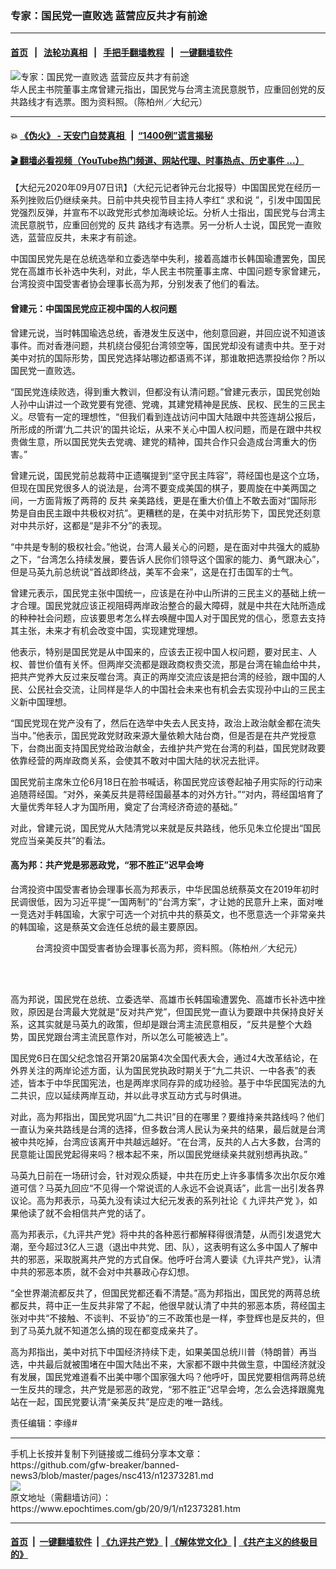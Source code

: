 ### 专家：国民党一直败选 蓝营应反共才有前途
------------------------

#### [首页](https://github.com/gfw-breaker/banned-news3/blob/master/README.md) &nbsp;&nbsp;|&nbsp;&nbsp; [法轮功真相](https://github.com/begood0513/basic/blob/master/README.md)  &nbsp;&nbsp;|&nbsp;&nbsp; [手把手翻墙教程](https://github.com/gfw-breaker/guides/wiki)  &nbsp;&nbsp;|&nbsp;&nbsp; [一键翻墙软件](https://github.com/gfw-breaker/nogfw/blob/master/README.md)  



<div><img alt="专家：国民党一直败选 蓝营应反共才有前途" class="attachment-djy_600_400 size-djy_600_400 wp-post-image" src="https://i.epochtimes.com/assets/uploads/2020/07/2007181522162384-600x400.jpg"/>
<div class="caption">
 华人民主书院董事主席曾建元指出，国民党与台湾主流民意脱节，应重回创党的反共路线才有选票。图为资料照。（陈柏州／大纪元）
</div></div><hr/>

#### 💥 [《伪火》 - 天安门自焚真相 ](http://158.247.195.190:10000/videos/blog/weihuo.html)&nbsp; |&nbsp; [“1400例”谎言揭秘  ](http://158.247.195.190:10000/videos/blog/jiexi1400.html)

#### [ 🎬  翻墙必看视频（YouTube热门频道、网站代理、时事热点、历史事件 ...）](https://github.com/gfw-breaker/links/blob/master/banned.md)

<div><p>
 【大纪元2020年09月07日讯】（大纪元记者钟元台北报导）中国国民党在经历一系列挫败后仍继续亲共。日前中共央视节目主持人李红“
 <ok href="https://www.epochtimes.com/gb/tag/%E6%B1%82%E5%92%8C%E8%AF%B4.html">
  求和说
 </ok>
 ”，引发中国国民党强烈反弹，并宣布不以政党形式参加海峡论坛。分析人士指出，国民党与台湾主流民意脱节，应重回创党的
 <ok href="https://www.epochtimes.com/gb/tag/%E5%8F%8D%E5%85%B1.html">
  反共
 </ok>
 路线才有选票。另一分析人士说，国民党一直败选，蓝营应反共，未来才有前途。
</p>
<p>
 中国国民党先是在总统选举和立委选举中失利，接着高雄市长韩国瑜遭罢免，国民党在高雄市长补选中失利，对此，华人民主书院董事主席、中国问题专家曾建元，台湾投资中国受害者协会理事长高为邦，分别发表了他们的看法。
</p>
<h4>
 曾建元：中国国民党应正视中国的人权问题
</h4>
<p>
 曾建元说，当时韩国瑜选总统，香港发生反送中，他刻意回避，并回应说不知道该事件。而对香港问题，共机绕台侵犯台湾领空等，国民党却没有谴责中共。至于对美中对抗的国际形势，国民党选择站哪边都语焉不详，那谁敢把选票投给你？所以国民党一直败选。
</p>
<p>
 “国民党连续败选，得到重大教训，但都没有认清问题。”曾建元表示，国民党创始人孙中山讲过一个政党要有党德、党魂，其建党精神是民族、民权、民生的三民主义。尽管有一定的理想性，“但我们看到连战访问中国大陆跟中共签连胡公报后，所形成的所谓‘九二共识’的国共论坛，从来不关心中国人权问题，而是在跟中共权贵做生意，所以国民党失去党魂、建党的精神，国共合作只会造成台湾重大的伤害。”
</p>
<p>
 曾建元说，国民党前总裁蒋中正遗嘱提到“坚守民主阵容”，蒋经国也是这个立场，但现在国民党很多人的说法是，台湾不要变成美国的棋子，要周旋在中美两国之间，一方面背叛了两蒋的
 <ok href="https://www.epochtimes.com/gb/tag/%E5%8F%8D%E5%85%B1.html">
  反共
 </ok>
 亲美路线，更是在重大价值上不敢去面对“国际形势是自由民主跟中共极权对抗”。更糟糕的是，在美中对抗形势下，国民党还刻意对中共示好，这都是“是非不分”的表现。
</p>
<p>
 “中共是专制的极权社会。”他说，台湾人最关心的问题，是在面对中共强大的威胁之下，“台湾怎么持续发展，要告诉人民你们领导这个国家的能力、勇气跟决心”，但是马英九前总统说“首战即终战，美军不会来”，这是在打击国军的士气。
</p>
<p>
 曾建元表示，国民党主张中国统一，应该是在孙中山所讲的三民主义的基础上统一才合理。国民党就应该正视阻碍两岸政治整合的最大障碍，就是中共在大陆所造成的种种社会问题，应该要思考怎么样去唤醒中国人对于国民党的信心，愿意去支持其主张，未来才有机会改变中国，实现建党理想。
</p>
<p>
 他表示，特别是国民党是从中国来的，应该去正视中国人权问题，要对民主、人权、普世价值有关怀。但两岸交流都是跟政商权贵交流，那是台湾在输血给中共，把共产党养大反过来反噬台湾。真正的两岸交流应该是把台湾的经验，跟中国的人民、公民社会交流，让同样是华人的中国社会未来也有机会去实现孙中山的三民主义新中国理想。
</p>
<p>
 “国民党现在党产没有了，然后在选举中失去人民支持，政治上政治献金都在流失当中。”他表示，国民党政党财政来源大量依赖大陆台商，但是否是在共产党授意下，台商出面支持国民党给政治献金，去维护共产党在台湾的利益，国民党财政要依靠经营的两岸政商关系，会使其不敢对中国大陆的状况去批评。
</p>
<p>
 国民党前主席朱立伦6月18日在脸书喊话，称国民党应该卷起袖子用实际的行动来追随蒋经国。“对外，亲美反共是蒋经国最基本的对外方针。”“对内，蒋经国培育了大量优秀年轻人才为国所用，奠定了台湾经济奇迹的基础。”
</p>
<p>
 对此，曾建元说，国民党从大陆清党以来就是反共路线，他乐见朱立伦提出“国民党应当亲美反共”的看法。
</p>
<h4>
 高为邦：共产党是邪恶政党，“邪不胜正”迟早会垮
</h4>
<p>
 台湾投资中国受害者协会理事长高为邦表示，中华民国总统蔡英文在2019年初时民调很低，因为习近平提“一国两制”的“台湾方案”，才让她的民意升上来，面对唯一竞选对手韩国瑜，大家宁可选一个对抗中共的蔡英文，也不愿意选一个非常亲共的韩国瑜，这是蔡英文会连任总统的最主要原因。
</p>
<figure class="wp-caption aligncenter" id="attachment_11360400" style="width: 600px">
 <ok href="https://i.epochtimes.com/assets/uploads/2019/07/1804220919482384.jpg">
  <img alt="" class="size-large wp-image-11360400" src="https://i.epochtimes.com/assets/uploads/2019/07/1804220919482384-600x400.jpg"/>
 </ok>
 <br/><figcaption class="wp-caption-text">
  台湾投资中国受害者协会理事长高为邦，资料照。（陈柏州／大纪元）
 </figcaption><br/>
</figure><br/>
<p>
 高为邦说，国民党在总统、立委选举、高雄市长韩国瑜遭罢免、高雄市长补选中挫败，原因是台湾最大党就是“反对共产党”，但国民党一直认为要跟中共保持良好关系，这其实就是马英九的政策，但却是跟台湾主流民意相反，“反共是整个大趋势，国民党跟台湾主流民意作对，所以怎么可能被选上”。
</p>
<p>
 国民党6日在国父纪念馆召开第20届第4次全国代表大会，通过4大改革结论，在外界关注的两岸论述方面，认为国民党执政时期关于“九二共识、一中各表”的表述，皆本于中华民国宪法，也是两岸求同存异的成功经验。基于中华民国宪法的九二共识，应以延续两岸互动，并以此寻求互动方式与时俱进。
</p>
<p>
 对此，高为邦指出，国民党巩固“九二共识”目的在哪里？要维持亲共路线吗？他们一直认为亲共路线是台湾的选择，但多数台湾人民认为亲共的结果，最后就是台湾被中共吃掉，台湾应该离开中共越远越好。“在台湾，反共的人占大多数，台湾的民意能让国民党起得来吗？根本起不来，所以国民党继续亲共就别想再执政。”
</p>
<p>
 马英九日前在一场研讨会，针对观众质疑，中共在历史上许多事情多次出尔反尔难道可信？马英九回应“不见得一个常说谎的人永远不会说真话”，此言一出引发各界议论。高为邦表示，马英九没有读过大纪元发表的系列社论《
 <ok href="https://www.epochtimes.com/gb/nf3541.htm">
  九评共产党
 </ok>
 》，如果他读了就不会相信共产党的话了。
</p>
<p>
 高为邦表示，《九评共产党》将中共的各种恶行都解释得很清楚，从而引发退党大潮，至今超过3亿人三退（退出中共党、团、队），这表明有这么多中国人了解中共的邪恶，采取脱离共产党的方式自保。他呼吁台湾人要读《九评共产党》，认清中共的邪恶本质，就不会对中共暴政心存幻想。
</p>
<p>
 “全世界潮流都反共了，但国民党都还看不清楚。”高为邦指出，国民党的两蒋总统都反共，蒋中正一生反共非常了不起，他很早就认清了中共的邪恶本质，蒋经国主张对中共“不接触、不谈判、不妥协”的三不政策也是一样，李登辉也是反共的，但到了马英九就不知道怎么搞的现在都变成亲共了。
</p>
<p>
 高为邦指出，美中对抗下中国经济持续下走，如果美国总统川普（特朗普）再当选，中共最后就被围堵在中国大陆出不来，大家都不跟中共做生意，中国经济就没有发展，国民党难道看不出美中哪个国家强大吗？他呼吁，国民党要相信两蒋总统一生反共的理念，共产党是邪恶的政党，“邪不胜正”迟早会垮，怎么会选择跟魔鬼站在一起，国民党要认清“亲美反共”是应走的唯一路线。
</p>
<p>
 责任编辑：李缘#
</p>
</div>
<hr/>
手机上长按并复制下列链接或二维码分享本文章：<br/>
https://github.com/gfw-breaker/banned-news3/blob/master/pages/nsc413/n12373281.md <br/>
<a href='https://github.com/gfw-breaker/banned-news3/blob/master/pages/nsc413/n12373281.md'><img src='https://github.com/gfw-breaker/banned-news3/blob/master/pages/nsc413/n12373281.md.png'/></a> <br/>
原文地址（需翻墙访问）：https://www.epochtimes.com/gb/20/9/1/n12373281.htm


------------------------
#### [首页](https://github.com/gfw-breaker/banned-news3/blob/master/README.md) &nbsp;|&nbsp; [一键翻墙软件](https://github.com/gfw-breaker/nogfw/blob/master/README.md) &nbsp;| [《九评共产党》](https://github.com/gfw-breaker/9ping.md/blob/master/README.md#九评之一评共产党是什么) | [《解体党文化》](https://github.com/gfw-breaker/jtdwh.md/blob/master/README.md) | [《共产主义的终极目的》](https://github.com/gfw-breaker/gczydzjmd.md/blob/master/README.md)


<img src='http://gfw-breaker.win/banned-news3/pages/nsc413/n12373281.md' width='0px' height='0px'/>